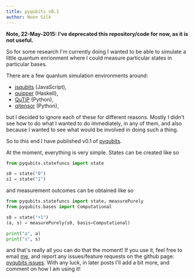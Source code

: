 ```yaml
---
title: pyqubits v0.1
author: Noon Silk
---
```


**Note, 22-May-2015: I've deprecated this repository/code for now, as it is not useful.**

So for some research I'm currently doing I wanted to be able to simulate a
little quantum enrionment where I could measure particular states in
particular bases.

There are a few quantum simulation environments around:

  * [jsqubits](https://github.com/davidbkemp/jsqubits) (JavaScript),
  * [quipper](http://www.mathstat.dal.ca/~selinger/quipper/) (Haskell),
  * [QuTiP](http://qutip.org/) (Python),
  * [qitensor](http://www.stahlke.org/dan/qitensor/) (Python),

but I decided to ignore each of these for different reasons. Mostly I didn't
see how to do what I wanted to do immediately, in any of them, and also
because I wanted to see what would be involved in doing such a thing.

So to this end I have published v0.1 of
[pyqubits](https://github.com/silky/pyqubits).

At the moment, everything is very simple. States can be created like so

``` python
from pyqubits.statefuncs import state

s0 = state("0")
s1 = state("1")
```

and measurement outcomes can be obtained like so

``` python
from pyqubits.statefuncs import state, measurePurely
from pyqubits.bases import Computational

s0 = state("+1")
(a, s) = measurePurely(s0, basis=Computational)

print("a", a)
print("s", s)
```

and that's really all you can do that the moment! If you use it, feel free to
email [me](https://sites.google.com/site/noonsilk), and report any
issues/feature requests on the github page: [pyqubits
issues](https://github.com/silky/pyqubits/issues). With any luck, in later
posts I'll add a bit more, and comment on how I am using it!
